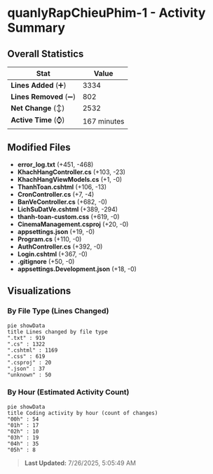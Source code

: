 # quanlyRapChieuPhim-1 - Activity Summary 

## Overall Statistics

| Stat                   | Value                                                             |
| ---------------------- | ----------------------------------------------------------------- |
| **Lines Added** (➕)   | 3334                                          |
| **Lines Removed** (➖) | 802                                        |
| **Net Change** (↕)    | 2532                |
| **Active Time** (⌚)   | 167 minutes |


## Modified Files
- **error_log.txt** (+451, -468)
- **KhachHangController.cs** (+103, -23)
- **KhachHangViewModels.cs** (+1, -0)
- **ThanhToan.cshtml** (+106, -13)
- **CronController.cs** (+7, -4)
- **BanVeController.cs** (+682, -0)
- **LichSuDatVe.cshtml** (+389, -294)
- **thanh-toan-custom.css** (+619, -0)
- **CinemaManagement.csproj** (+20, -0)
- **appsettings.json** (+19, -0)
- **Program.cs** (+110, -0)
- **AuthController.cs** (+392, -0)
- **Login.cshtml** (+367, -0)
- **.gitignore** (+50, -0)
- **appsettings.Development.json** (+18, -0)

## Visualizations

### By File Type (Lines Changed)

```mermaid
pie showData
title Lines changed by file type
".txt" : 919
".cs" : 1322
".cshtml" : 1169
".css" : 619
".csproj" : 20
".json" : 37
"unknown" : 50
```

### By Hour (Estimated Activity Count)

```mermaid
pie showData
title Coding activity by hour (count of changes)
"00h" : 54
"01h" : 17
"02h" : 10
"03h" : 19
"04h" : 35
"05h" : 8
```


> **Last Updated:** 7/26/2025, 5:05:49 AM